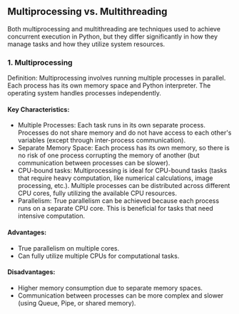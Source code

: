 ## Multiprocessing vs. Multithreading
Both multiprocessing and multithreading are techniques used to achieve concurrent execution in Python, but they differ significantly in how they manage tasks and how they utilize system resources.

### 1. Multiprocessing
Definition: Multiprocessing involves running multiple processes in parallel. Each process has its own memory space and Python interpreter. The operating system handles processes independently.

#### Key Characteristics:

 * Multiple Processes: Each task runs in its own separate process. Processes do not share memory and do not have access to each other's variables (except through inter-process communication).
 * Separate Memory Space: Each process has its own memory, so there is no risk of one process corrupting the memory of another (but communication between processes can be slower).
 * CPU-bound tasks: Multiprocessing is ideal for CPU-bound tasks (tasks that require heavy computation, like numerical calculations, image processing, etc.). Multiple processes can be distributed across different CPU cores, fully utilizing the available CPU resources.
 * Parallelism: True parallelism can be achieved because each process runs on a separate CPU core. This is beneficial for tasks that need intensive computation.

#### Advantages:

* True parallelism on multiple cores.
* Can fully utilize multiple CPUs for computational tasks.

#### Disadvantages:

* Higher memory consumption due to separate memory spaces.
* Communication between processes can be more complex and slower (using Queue, Pipe, or shared memory).
